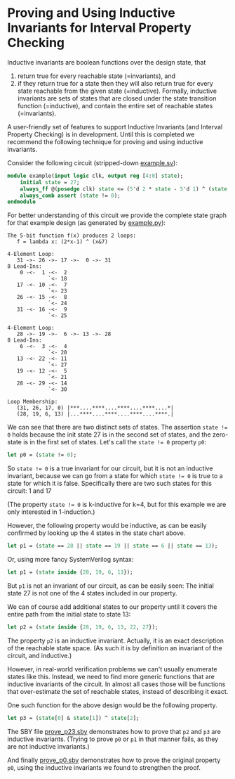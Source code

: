 Proving and Using Inductive Invariants for Interval Property Checking
=====================================================================

Inductive invariants are boolean functions over the design state, that
 1. return true for every reachable state (=invariants), and
 2. if they return true for a state then they will also return true
    for every state reachable from the given state (=inductive).
Formally, inductive invariants are sets of states that are closed under
the state transition function (=inductive), and contain the entire set
of reachable states (=invariants).

A user-friendly set of features to support Inductive Invariants (and Interval
Property Checking) is in development. Until this is completed we recommend
the following technique for proving and using inductive invariants.

Consider the following circuit (stripped-down [example.sv](example.sv)):

```SystemVerilog
module example(input logic clk, output reg [4:0] state); 
	initial state = 27;
	always_ff @(posedge clk) state <= (5'd 2 * state - 5'd 1) ^ (state & 5'd 7);
	always_comb assert (state != 0);
endmodule
```

For better understanding of this circuit we provide the complete state graph
for that example design (as generated by [example.py](example.py)):

```
The 5-bit function f(x) produces 2 loops:
   f = lambda x: (2*x-1) ^ (x&7)

4-Element Loop:
   31 ->- 26 ->- 17 ->-  0 ->- 31
8 Lead-Ins:
    0 -<-  1 -<-  2
             `<- 18
   17 -<- 10 -<-  7
             `<- 23
   26 -<- 15 -<-  8
             `<- 24
   31 -<- 16 -<-  9
             `<- 25

4-Element Loop:
   28 ->- 19 ->-  6 ->- 13 ->- 28
8 Lead-Ins:
    6 -<-  3 -<-  4
             `<- 20
   13 -<- 22 -<- 11
             `<- 27
   19 -<- 12 -<-  5
             `<- 21
   28 -<- 29 -<- 14
             `<- 30

Loop Membership:
   (31, 26, 17, 0) |***....****....****....****....*|
   (28, 19, 6, 13) |...****....****....****....****.|
```

We can see that there are two distinct sets of states. The assertion `state != 0` holds
because the init state 27 is in the second set of states, and the zero-state is in the
first set of states. Let's call the `state != 0` property `p0`:

```SystemVerilog
let p0 = (state != 0);
```

So `state != 0` is a true invariant for our circuit, but it is not an inductive invariant,
because we can go from a state for which `state != 0` is true to a state for
which it is false. Specifically there are two such states for this circuit: 1 and 17

(The property `state != 0` is k-inductive for k=4, but for this example we are
only interested in 1-induction.)

However, the following property would be inductive, as can be easily confirmed
by looking up the 4 states in the state chart above.

```SystemVerilog
let p1 = (state == 28 || state == 19 || state == 6 || state == 13);
```

Or, using more fancy SystemVerilog syntax:

```SystemVerilog
let p1 = (state inside {28, 19, 6, 13});
```

But `p1` is not an invariant of our circuit, as can be easily seen: The initial
state 27 is not one of the 4 states included in our property.

We can of course add additional states to our property until it covers the entire
path from the initial state to state 13:

```SystemVerilog
let p2 = (state inside {28, 19, 6, 13, 22, 27});
```

The property `p2` is an inductive invariant. Actually, it is an exact
description of the reachable state space. (As such it is by definition an
invariant of the circuit, and inductive.)

However, in real-world verification problems we can't usually enumerate states
like this. Instead, we need to find more generic functions that are inductive
invariants of the circuit. In almost all cases those will be functions that
over-estimate the set of reachable states, instead of describing it exact.

One such function for the above design would be the following property.

```SystemVerilog
let p3 = (state[0] & state[1]) ^ state[2];
```

The SBY file [prove_p23.sby](prove_p23.sby) demonstrates how to prove that `p2`
and `p3` are inductive invariants. (Trying to prove `p0` or `p1` in that manner
fails, as they are not inductive invariants.)

And finally [prove_p0.sby](prove_p0.sby) demonstrates how to prove the original
property `p0`, using the inductive invariants we found to strengthen the proof.
